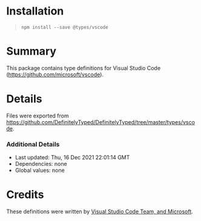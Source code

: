 # Installation
> `npm install --save @types/vscode`

# Summary
This package contains type definitions for Visual Studio Code (https://github.com/microsoft/vscode).

# Details
Files were exported from https://github.com/DefinitelyTyped/DefinitelyTyped/tree/master/types/vscode.

### Additional Details
 * Last updated: Thu, 16 Dec 2021 22:01:14 GMT
 * Dependencies: none
 * Global values: none

# Credits
These definitions were written by [Visual Studio Code Team, and Microsoft](https://github.com/microsoft).
